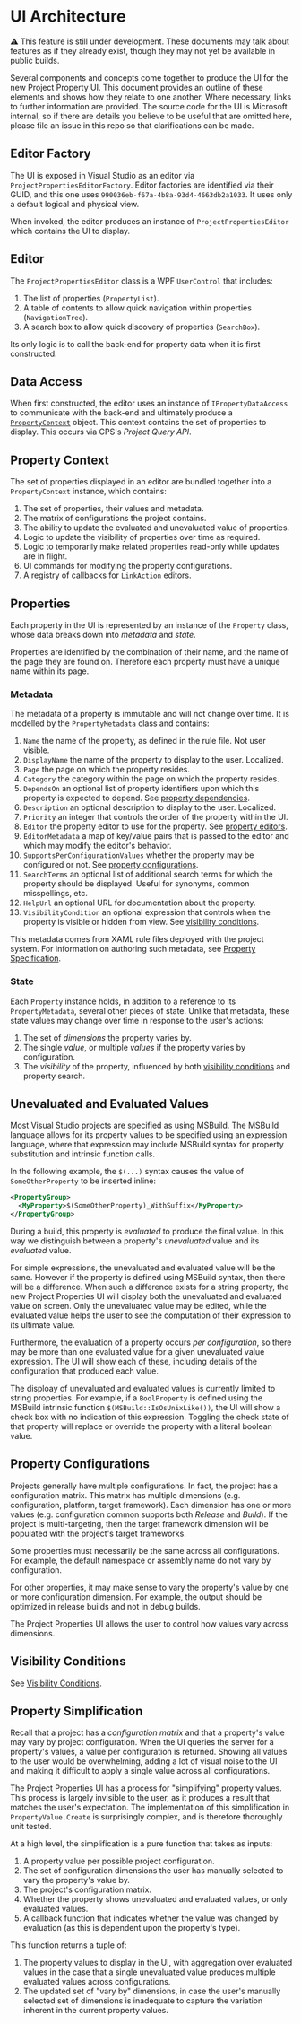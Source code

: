 ﻿# UI Architecture

⚠ This feature is still under development. These documents may talk about features as if they already exist, though they may not yet be available in public builds.

Several components and concepts come together to produce the UI for the new Project Property UI. This document provides an outline of these elements and shows how they relate to one another. Where necessary, links to further information are provided. The source code for the UI is Microsoft internal, so if there are details you believe to be useful that are omitted here, please file an issue in this repo so that clarifications can be made.

## Editor Factory

The UI is exposed in Visual Studio as an editor via `ProjectPropertiesEditorFactory`. Editor factories are identified via their GUID, and this one uses `990036eb-f67a-4b8a-93d4-4663db2a1033`. It uses only a default logical and physical view.

When invoked, the editor produces an instance of `ProjectPropertiesEditor` which contains the UI to display.

## Editor

The `ProjectPropertiesEditor` class is a WPF `UserControl` that includes:

1. The list of properties (`PropertyList`).
2. A table of contents to allow quick navigation within properties (`NavigationTree`).
3. A search box to allow quick discovery of properties (`SearchBox`).

Its only logic is to call the back-end for property data when it is first constructed.

## Data Access

When first constructed, the editor uses an instance of `IPropertyDataAccess` to communicate with the back-end and ultimately produce a [`PropertyContext`](#property-context) object. This context contains the set of properties to display. This occurs via CPS's _Project Query API_.

## Property Context

The set of properties displayed in an editor are bundled together into a `PropertyContext` instance, which contains:

1. The set of properties, their values and metadata.
1. The matrix of configurations the project contains.
1. The ability to update the evaluated and unevaluated value of properties.
1. Logic to update the visibility of properties over time as required.
1. Logic to temporarily make related properties read-only while updates are in flight.
1. UI commands for modifying the property configurations.
1. A registry of callbacks for `LinkAction` editors.

## Properties

Each property in the UI is represented by an instance of the `Property` class, whose data breaks down into _metadata_ and _state_.

Properties are identified by the combination of their name, and the name of the page they are found on. Therefore each property must have a unique name within its page.

### Metadata

The metadata of a property is immutable and will not change over time. It is modelled by the `PropertyMetadata` class and contains:

1. `Name` the name of the property, as defined in the rule file. Not user visible.
1. `DisplayName` the name of the property to display to the user. Localized.
1. `Page` the page on which the property resides.
1. `Category` the category within the page on which the property resides.
1. `DependsOn` an optional list of property identifiers upon which this property is expected to depend. See [property dependencies](property-specification.md#property-dependencies).
1. `Description` an optional description to display to the user. Localized.
1. `Priority` an integer that controls the order of the property within the UI.
1. `Editor` the property editor to use for the property. See [property editors](property-specification.md#property-editors).
1. `EditorMetadata` a map of key/value pairs that is passed to the editor and which may modify the editor's behavior.
1. `SupportsPerConfigurationValues` whether the property may be configured or not. See [property configurations](#property-configurations).
1. `SearchTerms` an optional list of additional search terms for which the property should be displayed. Useful for synonyms, common misspellings, etc.
1. `HelpUrl` an optional URL for documentation about the property.
1. `VisibilityCondition` an optional expression that controls when the property is visible or hidden from view. See [visibility conditions](visibility-conditions.md).

This metadata comes from XAML rule files deployed with the project system. For information on authoring such metadata, see [Property Specification](property-specification.md).

### State

Each `Property` instance holds, in addition to a reference to its `PropertyMetadata`, several other pieces of state. Unlike that metadata, these state values may change over time in response to the user's actions:

1. The set of _dimensions_ the property varies by.
1. The single _value_, or multiple _values_ if the property varies by configuration.
1. The _visibility_ of the property, influenced by both [visibility conditions](visibility-conditions.md) and property search.

## Unevaluated and Evaluated Values

Most Visual Studio projects are specified as using MSBuild. The MSBuild language allows for its property values to be specified using an expression language, where that expression may include MSBuild syntax for property substitution and intrinsic function calls.

In the following example, the `$(...)` syntax causes the value of `SomeOtherProperty` to be inserted inline:

```xml
<PropertyGroup>
  <MyProperty>$(SomeOtherProperty)_WithSuffix</MyProperty>
</PropertyGroup>
```

During a build, this property is _evaluated_ to produce the final value. In this way we distinguish between a property's _unevaluated_ value and its _evaluated_ value.

For simple expressions, the unevaluated and evaluated value will be the same. However if the property is defined using MSBuild syntax, then there will be a difference. When such a difference exists for a string property, the new Project Properties UI will display both the unevaluated and evaluated value on screen. Only the unevaluated value may be edited, while the evaluated value helps the user to see the computation of their expression to its ultimate value. 

Furthermore, the evaluation of a property occurs _per configuration_, so there may be more than one evaluated value for a given unevaluated value expression. The UI will show each of these, including details of the configuration that produced each value.

The disploay of unevaluated and evaluated values is currently limited to string properties. For example, if a `BoolProperty` is defined using the MSBuild intrinsic function `$(MSBuild::IsOsUnixLike())`, the UI will show a check box with no indication of this expression. Toggling the check state of that property will replace or override the property with a literal boolean value.

## Property Configurations

Projects generally have multiple configurations. In fact, the project has a configuration matrix. This matrix has multiple dimensions (e.g. configuration, platform, target framework). Each dimension has one or more values (e.g. configuration common supports both _Release_ and _Build_). If the project is multi-targeting, then the target framework dimension will be populated with the project's target frameworks.

Some properties must necessarily be the same across all configurations. For example, the default namespace or assembly name do not vary by configuration.

For other properties, it may make sense to vary the property's value by one or more configuration dimension. For example, the output should be optimized in release builds and not in debug builds.

The Project Properties UI allows the user to control how values vary across dimensions.

## Visibility Conditions

See [Visibility Conditions](visibility-conditions.md).

## Property Simplification

Recall that a project has a _configuration matrix_ and that a property's value may vary by project configuration. When the UI queries the server for a property's values, a value per configuration is returned. Showing all values to the user would be overwhelming, adding a lot of visual noise to the UI and making it difficult to apply a single value across all configurations.

The Project Properties UI has a process for "simplifying" property values. This process is largely invisible to the user, as it produces a result that matches the user's expectation. The implementation of this simplification in `PropertyValue.Create` is surprisingly complex, and is therefore thoroughly unit tested.

At a high level, the simplification is a pure function that takes as inputs:

1. A property value per possible project configuration.
1. The set of configuration dimensions the user has manually selected to vary the property's value by.
1. The project's configuration matrix.
1. Whether the property shows unevaluated and evaluated values, or only evaluated values.
1. A callback function that indicates whether the value was changed by evaluation (as this is dependent upon the property's type).

This function returns a tuple of:

1. The property values to display in the UI, with aggregation over evaluated values in the case that a single unevaluated value produces multiple evaluated values across configurations.
1. The updated set of "vary by" dimensions, in case the user's manually selected set of dimensions is inadequate to capture the variation inherent in the current property values.
